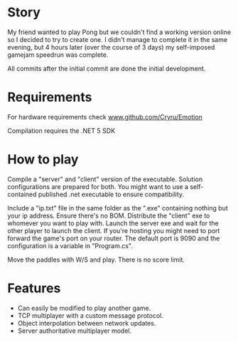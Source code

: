 # Story

My friend wanted to play Pong but we couldn't find a working version online so I decided to try to create one. I didn't manage to complete it
in the same evening, but 4 hours later (over the course of 3 days) my self-imposed gamejam speedrun was complete.

All commits after the initial commit are done the initial development.

# Requirements

For hardware requirements check www.github.com/Cryru/Emotion

Compilation requires the .NET 5 SDK

# How to play

Compile a "server" and "client" version of the executable. Solution configurations are prepared for both.
You might want to use a self-contained published .net executable to ensure compatibility.

Include a "ip.txt" file in the same folder as the ".exe" containing nothing but your ip address. Ensure there's no BOM.
Distribute the "client" exe to whomever you want to play with. Launch the server exe and wait for the other player to launch the client.
If you're hosting you might need to port forward the game's port on your router. The default port is 9090 and the configuration is a variable in "Program.cs".

Move the paddles with W/S and play. There is no score limit.

# Features

- Can easily be modified to play another game.
- TCP multiplayer with a custom message protocol.
- Object interpolation between network updates.
- Server authoritative multiplayer model.
